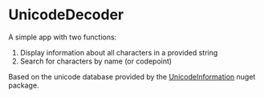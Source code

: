 ﻿UnicodeDecoder
==============

A simple app with two functions:

 1. Display information about all characters in a provided string
 2. Search for characters by name (or codepoint)

Based on the unicode database provided by the [UnicodeInformation](https://www.nuget.org/packages/UnicodeInformation/) nuget package.
